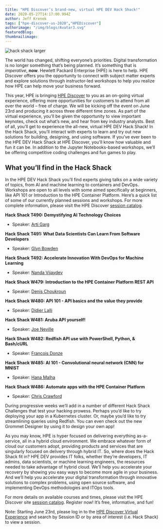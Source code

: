 ```yaml
---
title: "HPE Discover’s brand-new, virtual HPE DEV Hack Shack!"
date: 2020-05-27T14:17:00.994Z
author: Jeff Krenek 
tags: ["hpe-discover-us-2020","HPEDiscover"]
authorimage: "/img/blogs/Avatar3.svg"
featuredBlog:
thumbnailimage:
---
```

![hack shack larger](https://hpe-developer-portal.s3.amazonaws.com/uploads/media/2020/3/hack-shack-larger-1590677030652.png)

The world has changed, shifting everyone’s priorities. Digital transformation is no longer something that’s being planned. It’s something that is *imperative*, **now**. Hewlett Packard Enterprise (HPE) is here to help. HPE Discover offers you the opportunity to connect with subject matter experts and explore solutions through instructor-led workshops to help you realize how HPE can help move your business forward. 

This year, HPE is bringing [HPE Discover](https://www.hpe.com/us/en/discover.html) to you as an on-going virtual experience, offering more opportunities for customers to attend from all over the world – free of charge. We will be kicking off the event on June 23rd and producing it across three different time zones. As part of the virtual experience, you’ll be given the opportunity to view important keynotes, check out what’s new, and hear from key industry analysts. Best of all, you’ll get to experience the all-new, virtual HPE DEV Hack Shack! In the Hack Shack, you’ll interact with experts to learn and try out new solutions for building, designing, and using software. If you’ve ever been to the HPE DEV Hack Shack at HPE Discover, you’ll know how valuable and fun it can be. In addition to the Jupyter Notebooks-based workshops, we’ll be offering competitive coding challenges and fun games to play.

## What you’ll find in the Hack Shack

In the HPE DEV Hack Shack you’ll find experts giving talks on a wide variety of topics, from AI and machine learning to containers and DevOps. Workshops are open to all levels with some aimed specifically at beginners, like API 101 or Introduction to the HPE Container Platform. Here’s a quick list of some of our currently planned sessions and workshops. For more complete information, please visit the HPE Discover [session catalog](https://content.attend.hpe.com/go/agendabuilder.sessions/?l=1043&locale=en_US).

**Hack Shack T490: Demystifying AI Technology Choices**

* Speaker: [Arti Garg](mailto:arti.garg@hpe.com)

**Hack Shack T491: What Data Scientists Can Learn From Software Developers**

* Speaker: [Glyn Bowden](mailto:glyn.bowden@hpe.com)

**Hack Shack T492: Accelerate Innovation With DevOps for Machine Learning**

* Speaker: [Nanda Vijaydev](mailto:nanda.vijaydev@hpe.com)

**Hack Shack W479: Introduction to the HPE Container Platform REST API**

* Speaker: [Denis Choukroun](mailto:denis.Choukroun@hpe.com )

**Hack Shack W480: API 101 - API basics and the value they provide**

* Speaker: [Didier Lalli](mailto:Didier.Lalli@hpe.com) 

**Hack Shack W481: Aruba API yourself!**

* Speaker: [Joe Neville](mailto:joe.neville@hpe.com )

**Hack Shack W482: Redfish API use with PowerShell, Python, & Bash/cURL** 

* Speaker: [Francois Donze](mailto:francois.donze@hpe.com)

**Hack Shack W485: AI 101 - Convolutional neural network (CNN) for MNIST**

* Speaker: [Hana Malha](mailto:hana.malha@hpe.com) 

**Hack Shack W486: Automate apps with the HPE Container Platform**

* Speaker: [Chris Crawford](mailto:Chris.Crawford@hpe.com)   

During progressive weeks we’ll add in a number of different Hack Shack Challenges that test your hacking prowess. Perhaps you’d like to try deploying your app in a Kubernetes cluster. Or, maybe you’d like to try streamlining queries using Redfish. You can even check out the new Grommet Designer by using it to design your own app!

As you may know, HPE is hyper focused on delivering everything as-a-service, all in a hybrid cloud environment. We embrace whatever form of cloud our customers adopt, providing products and services that are singularly focused on delivery through hybrid IT. So, where does the Hack Shack fit in? HPE DEV provides IT folks, whether they’re developers, IT admins, data scientists, or machine learning engineers, the resources needed to take advantage of hybrid cloud. We’ll help you accelerate your recovery by showing you easy ways to become more agile in your business. And we’ll help you accelerate your digital transformation through innovative solutions to complex problems, using open source software, and implementing DevOps methodologies and ITOps tools.

For more details on available courses and times, please visit the HPE Discover site [session catalog](https://content.attend.hpe.com/go/agendabuilder.sessions/?l=1043&locale=en_US). Register now! It’s free, informative, and fun!

Note: Starting June 23rd, please log in to the [HPE Discover Virtual Experience](https://content.attend.hpe.com/go/virtualplatform.landing/?l=1043&local=en_US) and search by Session ID or by area of interest (i.e. Hack Shack) to view a session.


 
